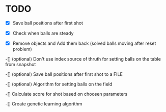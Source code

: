 # TODO

-[x] Save ball positions after first shot

-[x] Check when balls are steady

-[x] Remove objects and Add them back (solved balls moving after reset problem)

-[] (optional) Don't use index source of thruth for setting balls on the table from snapshot

-[] (optional) Save ball positions after first shot to a FILE

-[] (optional) Algorithm for setting balls on the field

-[] Calculate score for shot based on choosen parameters

-[] Create genetic learning algorithm
